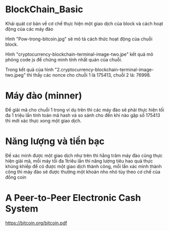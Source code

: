# BlockChain_Basic
Khái quát cơ bản về cơ chế thực hiện một giao dịch của block và cách hoạt động của các máy đào

Hình "Pow-trong-bitcoin.jpg" sẽ mô tả cách thức hoạt động của chuỗi block.

Hình "cryptocurrency-blockchain-terminal-image-two.jpe" kết quả mô phỏng code js để chứng minh tính nhất quán của chuỗi.

Trong kết quả của hình "2.cryptocurrency-blockchain-terminal-image-two.jpeg" thì thấy các nonce cho chuỗi 1 là 175413, chuỗi 2 là: 76998.

# Máy đào (minner)
Để giải mã cho chuỗi 1 trong ví dụ trên thì các máy đào sẽ phải thực hiện tối đa 1 triệu lần tính toán mã hash và so sánh cho đến khi nào gặp số 175413 thì mới xác thực xong một giao dịch.


# Năng lượng và tiền bạc
Đế xác minh được một giao dịch như trên thì hằng trăm máy đào cũng thực hiện giải mã, mỗi máy tối đa 1triêu lần thì năng lượng tiêu hao quả thực khủng khiếp để có được một giao dịch thành công, mỗi lần xác mình thành công thì máy đào sẽ được thường một khoản nho nhỏ tùy theo cơ chế của đồng coin

# A Peer-to-Peer Electronic Cash System
https://bitcoin.org/bitcoin.pdf
